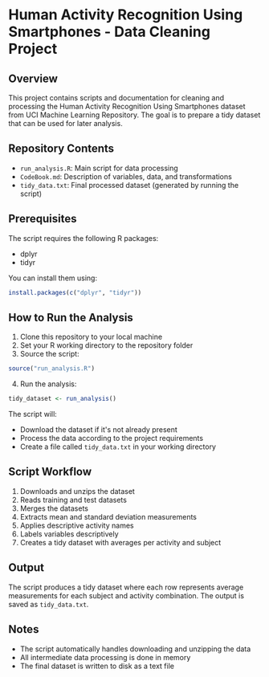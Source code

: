 # Human Activity Recognition Using Smartphones - Data Cleaning Project

## Overview
This project contains scripts and documentation for cleaning and processing the Human Activity Recognition Using Smartphones dataset from UCI Machine Learning Repository. The goal is to prepare a tidy dataset that can be used for later analysis.

## Repository Contents
- `run_analysis.R`: Main script for data processing
- `CodeBook.md`: Description of variables, data, and transformations
- `tidy_data.txt`: Final processed dataset (generated by running the script)

## Prerequisites
The script requires the following R packages:
- dplyr
- tidyr

You can install them using:
```R
install.packages(c("dplyr", "tidyr"))
```

## How to Run the Analysis
1. Clone this repository to your local machine
2. Set your R working directory to the repository folder
3. Source the script:
```R
source("run_analysis.R")
```
4. Run the analysis:
```R
tidy_dataset <- run_analysis()
```

The script will:
- Download the dataset if it's not already present
- Process the data according to the project requirements
- Create a file called `tidy_data.txt` in your working directory

## Script Workflow
1. Downloads and unzips the dataset
2. Reads training and test datasets
3. Merges the datasets
4. Extracts mean and standard deviation measurements
5. Applies descriptive activity names
6. Labels variables descriptively
7. Creates a tidy dataset with averages per activity and subject

## Output
The script produces a tidy dataset where each row represents average measurements for each subject and activity combination. The output is saved as `tidy_data.txt`.

## Notes
- The script automatically handles downloading and unzipping the data
- All intermediate data processing is done in memory
- The final dataset is written to disk as a text file
